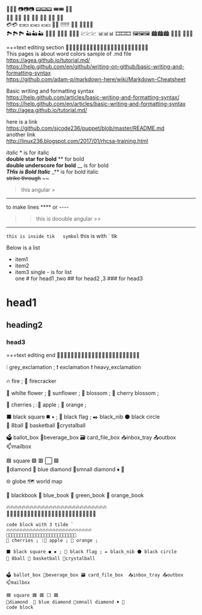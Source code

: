 🔋🔋🔋   📷📷📷  📟📟📟   🎟️🎟️   🎫🎫   
📔📔 📕📕 📗📗 📘📘 📙📙 📓📓 📒📒  
💳💳  💵💵 💶💶 💷💷 🚪🚪 ‼️‼️‼️ 🏁🏁 🏳️‍🌈🏳️‍🌈   
🏞️🏞️🏞️  🏜️🏜️🏜️ 🧱🧱🧱 🏩🏩🏩 🧧🧧🧧 💹💹💹 📊📊📊 🎞️🎞️🎞️ 🖼️🖼️🖼️  🏙️🏙️🏙️ 🏢🏢🏢 🏣🏣🏣     

=+=text editing section 🏁🏁🏁🏁🏁🏁🏁🏁🏁🏁🏁🏁🏁🏁🏁🏁🏁🏁🏁🏁🏁🏁🏁🏁   
This pages is about  word colors  sample of .md file     
https://agea.github.io/tutorial.md/    
https://help.github.com/en/github/writing-on-github/basic-writing-and-formatting-syntax    
https://github.com/adam-p/markdown-here/wiki/Markdown-Cheatsheet     


Basic writing and formatting syntax    
https://help.github.com/articles/basic-writing-and-formatting-syntax/   
https://help.github.com/en/articles/basic-writing-and-formatting-syntax  
http://agea.github.io/tutorial.md/   
  
here is a link   
https://github.com/sjcode236/puppet/blob/master/README.md   
another link  
http://linux236.blogspot.com/2017/01/rhcsa-training.html   

   


*italic*  *  is for italic    
**double star for bold**  **  for bold   
__double underscore for bold__  __ is for bold   
_**THis is Bold Italic**_  _** is for bold italic   
~~strike through~~   ~~  
>  this angular  >
-----
to make lines  ****  or ---- 
>>  this is doouble angular >>
******
  
`this is inside tik   symbol`  this is with `  tik  

Below is  a list 
- item1
- item2   
-  item3
single -   is for list    
one # for head1 ,two ## for head2 ,3 ### for head3  
# head1  #
## heading2  ##
### head3   ###



=+=text editing end 🏁🏁🏁🏁🏁🏁🏁🏁🏁🏁🏁🏁🏁🏁🏁🏁🏁🏁🏁🏁🏁🏁🏁🏁    



❕  grey_exclamation ; ❗  exclamation ❗ heavy_exclamation      
 


🔥  fire  ;  🧨 firecracker   

💮 whilte flower ;  🌻 sunflower ; 🌼 blossom ; 🌸 cherry blossom ;    

🍒 cherries ; :🍎 apple ; 🍊 orange ;     

⬛ black square ◼️ ▪️ ; 🏴 black flag ; ✒️ black_nib ⚫ black circle   
🎱 8ball 🏀 basketball 🔮crystalball    


🗳️ ballot_box 🧃beverage_box 🗃️ card_file_box  📥inbox_tray 📤outbox   
📫mailbox  

🟦 square 🟩 🟥 ⬜ 🟪  
💠diamond  🔷 blue diamond 🔹smnall diamond ♦️ 🔶  
   
🌐 globe   🗺️ world map     

📓 blackbook  📘 blue_book 📗 green_book 📙 orange_book    

🔥🔥🔥🔥🔥🔥🔥🔥🔥🔥🔥🔥🔥🔥🔥🔥🔥🔥🔥🔥🔥🔥🔥🔥🔥🔥  
📗📗📗📗📗📗📗📗📗📗📗📗📗📗📗📗📗📗📗📗📗📗📗📗📗📗   

```
code block with 3 tilde `  
🔥🔥🔥🔥🔥🔥🔥🔥🔥🔥🔥🔥🔥🔥🔥🔥🔥🔥🔥🔥🔥🔥🔥🔥🔥🔥
📗📗📗📗📗📗📗📗📗📗📗📗📗📗📗📗📗📗📗📗📗📗📗📗📗📗
🍒 cherries ; :🍎 apple ; 🍊 orange ;     

⬛ black square ◼️ ▪️ ; 🏴 black flag ; ✒️ black_nib ⚫ black circle   
🎱 8ball 🏀 basketball 🔮crystalball    


🗳️ ballot_box 🧃beverage_box 🗃️ card_file_box  📥inbox_tray 📤outbox   
📫mailbox  

🟦 square 🟩 🟥 ⬜ 🟪  
💠diamond  🔷 blue diamond 🔹smnall diamond ♦️ 🔶  
code block 
```









